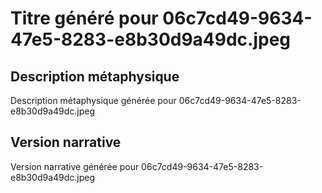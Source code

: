 # Titre généré pour 06c7cd49-9634-47e5-8283-e8b30d9a49dc.jpeg

## Description métaphysique
Description métaphysique générée pour 06c7cd49-9634-47e5-8283-e8b30d9a49dc.jpeg

## Version narrative
Version narrative générée pour 06c7cd49-9634-47e5-8283-e8b30d9a49dc.jpeg
